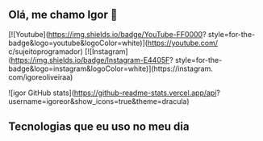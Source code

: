 ## Olá, me chamo Igor 👋

[![Youtube](https://img.shields.io/badge/YouTube-FF0000?
style=for-the-badge&logo=youtube&logoColor=white)](https://youtube.com/
c/sujeitoprogramador)
[![Instagram] (https://img.shields.io/badge/Instagram-E4405F?
style=for-the-badge&logo=instagram&logoColor=white)](https://instagram.
com/igoreoliveiraa)

![igor GitHub stats](https://github-readme-stats.vercel.app/api?
username=igoreor&show_icons=true&theme=dracula)
## Tecnologias que eu uso no meu dia
